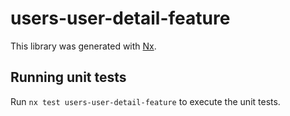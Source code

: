 # users-user-detail-feature

This library was generated with [Nx](https://nx.dev).

## Running unit tests

Run `nx test users-user-detail-feature` to execute the unit tests.
